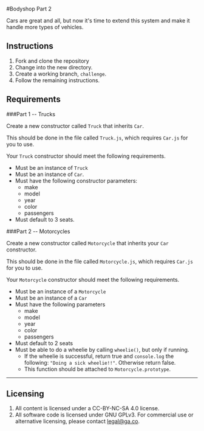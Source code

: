 #Bodyshop Part 2

Cars are great and all, but now it's time to extend this system and make it handle more types of vehicles.

## Instructions

1. Fork and clone the repository
1. Change into the new directory.
1. Create a working branch, `challenge`.
1. Follow the remaining instructions.

## Requirements

###Part 1 -- Trucks

Create a new constructor called `Truck` that inherits `Car`.

This should be done in the file called `Truck.js`, which requires `Car.js` for you to use.

Your `Truck` constructor should meet the following requirements.

* Must be an instance of `Truck`
* Must be an instance of `Car`.
* Must have the following constructor parameters:
  * make
  * model
  * year
  * color
  * passengers
* Must default to 3 seats.

###Part 2 -- Motorcycles

Create a new constructor called `Motorcycle` that inherits your `Car` constructor.

This should be done in the file called `Motorcycle.js`, which requires `Car.js` for you to use.

Your `Motorcycle` constructor should meet the following requirements.

* Must be an instance of a `Motorcycle`
* Must be an instance of a `Car`
* Must have the following parameters
  * make
  * model
  * year
  * color
  * passengers
* Must default to 2 seats
* Must be able to do a wheelie by calling `wheelie()`, but only if running.
  * If the wheelie is successful, return true and `console.log` the following: `"Doing a sick wheelie!!"`. Otherwise return false.
  * This function should be attached to `Motorcycle.prototype`.

---

## Licensing
1. All content is licensed under a CC-BY-NC-SA 4.0 license.
2. All software code is licensed under GNU GPLv3. For commercial use or alternative licensing, please contact legal@ga.co.

